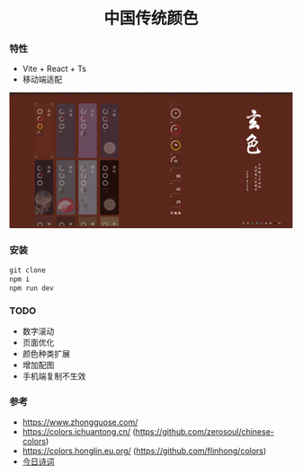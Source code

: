 # <center>中国传统颜色</center>

### 特性
+ Vite + React + Ts
+ 移动端适配

![](/show/home.png)

### 安装
```
git clone 
npm i
npm run dev
```

### TODO
- 数字滚动
- 页面优化
- 颜色种类扩展
- 增加配图
- 手机端复制不生效

### 参考
+ https://www.zhongguose.com/
+ https://colors.ichuantong.cn/ (https://github.com/zerosoul/chinese-colors)
+ https://colors.honglin.eu.org/ (https://github.com/flinhong/colors)
+ [今日诗词](https://www.jinrishici.com)
